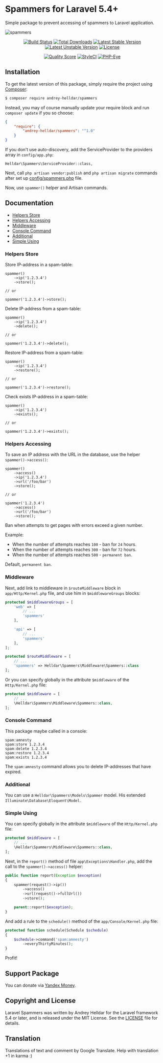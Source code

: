 # Spammers for Laravel 5.4+

Simple package to prevent accessing of spammers to Laravel application.

![spammers](https://user-images.githubusercontent.com/10347617/33530091-1cba8f1a-d88b-11e7-8d1d-eb7a924199d2.png)

<p align="center">
<a href="https://travis-ci.org/andrey-helldar/spammers"><img src="https://travis-ci.org/andrey-helldar/spammers.svg?branch=master&style=flat-square" alt="Build Status" /></a>
<a href="https://packagist.org/packages/andrey-helldar/spammers"><img src="https://img.shields.io/packagist/dt/andrey-helldar/spammers.svg?style=flat-square" alt="Total Downloads" /></a>
<a href="https://packagist.org/packages/andrey-helldar/spammers"><img src="https://poser.pugx.org/andrey-helldar/spammers/v/stable?format=flat-square" alt="Latest Stable Version" /></a>
<a href="https://packagist.org/packages/andrey-helldar/spammers"><img src="https://poser.pugx.org/andrey-helldar/spammers/v/unstable?format=flat-square" alt="Latest Unstable Version" /></a>
<a href="https://github.com/andrey-helldar/spammers"><img src="https://poser.pugx.org/andrey-helldar/spammers/license?format=flat-square" alt="License" /></a>
</p>


<p align="center">
<a href="https://github.com/andrey-helldar/spammers"><img src="https://img.shields.io/scrutinizer/g/andrey-helldar/spammers.svg?style=flat-square" alt="Quality Score" /></a>
<a href="https://styleci.io/repos/112966311"><img src="https://styleci.io/repos/112966311/shield" alt="StyleCI" /></a>
<a href="https://php-eye.com/package/andrey-helldar/spammers"><img src="https://php-eye.com/badge/andrey-helldar/spammers/tested.svg?style=flat" alt="PHP-Eye" /></a>
</p>

## Installation

To get the latest version of this package, simply require the project using [Composer](https://getcomposer.org/):

```bash
$ composer require andrey-helldar/spammers
```

Instead, you may of course manually update your require block and run `composer update` if you so choose:

```json
{
    "require": {
        "andrey-helldar/spammers": "^1.0"
    }
}
```

If you don't use auto-discovery, add the ServiceProvider to the providers array in `config/app.php`:

    Helldar\Spammers\ServiceProvider::class,

Next, call `php artisan vendor:publish` and `php artisan migrate` commands after set up [config/spammers.php](src/config/spammers.php) file.

Now, use `spammer()` helper and Artisan commands.


## Documentation

* [Helpers Store](#helpers-store)
* [Helpers Accessing](#helpers-accessing)
* [Middleware](#middleware)
* [Console Command](#console-command)
* [Additional](#additional)
* [Simple Using](#simple-using)


### Helpers Store

Store IP-address in a spam-table:

    spammer()
        ->ip('1.2.3.4')
        ->store();
        
    // or
    
    spammer('1.2.3.4')->store();


Delete IP-address from a spam-table:

    spammer()
        ->ip('1.2.3.4')
        ->delete();
        
    // or
    
    spammer('1.2.3.4')->delete();


Restore IP-address from a spam-table:

    spammer()
        ->ip('1.2.3.4')
        ->restore();
        
    // or
    
    spammer('1.2.3.4')->restore();


Check exists IP-address in a spam-table:

    spammer()
        ->ip('1.2.3.4')
        ->exists();
        
    // or
    
    spammer('1.2.3.4')->exists();


### Helpers Accessing

To save an IP address with the URL in the database, use the helper `spammer()->access()`:

    spammer()
        ->access()
        ->ip('1.2.3.4')
        ->url('/foo/bar')
        ->store();
    
    // or
    
    spammer('1.2.3.4')
        ->access()
        ->url('/foo/bar')
        ->store();

Ban when attempts to get pages with errors exceed a given number.

Example:

* When the number of attempts reaches `100` - ban for `24` hours.
* When the number of attempts reaches `300` - ban for `72` hours.
* When the number of attempts reaches `500` - `permanent ban`.

Default, `permanent ban`.


### Middleware

Next, add link to middleware in `$routeMiddleware` block in `app/Http/Kernel.php` file, and use him in `$middlewareGroups` blocks:

```php
protected $middlewareGroups = [
    'web' => [
        // ...
        'spammers'
    ],

    'api' => [
        // ...
        'spammers'
    ],
];

protected $routeMiddleware = [
    // ...
    'spammers' => Helldar\Spammers\Middleware\Spammers::class
];
```

Or you can specify globally in the attribute `$middleware` of the `Http/Kernel.php` file:
```php
protected $middleware = [
    // ...
    \Helldar\Spammers\Middleware\Spammers::class,    
];
```


### Console Command

This package maybe called in a console:

    spam:amnesty
    spam:store 1.2.3.4
    spam:delete 1.2.3.4
    spam:restore 1.2.3.4
    spam:exists 1.2.3.4

The `spam:amnesty` command allows you to delete IP-addresses that have expired.


### Additional

You can use a `Helldar\Spammers\Models\Spammer` model. His extended `Illuminate\Database\Eloquent\Model`.

### Simple Using

You can specify globally in the attribute `$middleware` of the `Http/Kernel.php` file:
```php
protected $middleware = [
    // ...
    \Helldar\Spammers\Middleware\Spammers::class,    
];
```

Next, in the `report()` method of file `app\Exceptions\Handler.php`, add the call to the `spammer()->access()` helper:

```php
public function report(Exception $exception)
{
    spammer(request()->ip())
        ->access()
        ->url(request()->fullUrl())
        ->store();

    parent::report($exception);
}
```

And add a rule to the `schedule()` method of the `app/Console/Kernel.php` file:

```php
protected function schedule(Schedule $schedule)
{
    $schedule->command('spam:amnesty')
        ->everyThirtyMinutes();
}
```

Profit!


## Support Package

You can donate via [Yandex Money](https://money.yandex.ru/quickpay/shop-widget?account=410012608840929&quickpay=shop&payment-type-choice=on&mobile-payment-type-choice=on&writer=seller&targets=Andrey+Helldar%3A+Open+Source+Projects&targets-hint=&default-sum=&button-text=04&mail=on&successURL=).


## Copyright and License

Laravel Spammers was written by Andrey Helldar for the Laravel framework 5.4 or later, and is released under the MIT License. See the [LICENSE](LICENSE) file for details.


## Translation

Translations of text and comment by Google Translate. Help with translation +1 in karma :)
